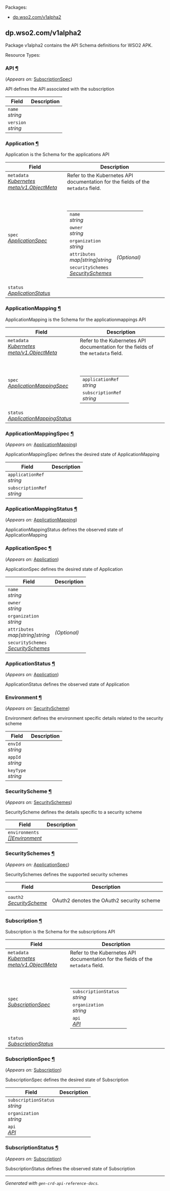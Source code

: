 <p>Packages:</p>
<ul>
<li>
<a href="#dp.wso2.com%2fv1alpha2">dp.wso2.com/v1alpha2</a>
</li>
</ul>
<h2 id="dp.wso2.com/v1alpha2">dp.wso2.com/v1alpha2</h2>
<p>
<p>Package v1alpha2 contains the API Schema definitions for WSO2 APK.</p>
</p>
Resource Types:
<ul></ul>
<h3 id="dp.wso2.com/v1alpha2.API">API
<a class="headerlink" href="#dp.wso2.com%2fv1alpha2.API" title="Permanent link">¶</a>
</h3>
<p>
(<em>Appears on:</em>
<a href="#dp.wso2.com/v1alpha2.SubscriptionSpec">SubscriptionSpec</a>)
</p>
<p>
<p>API defines the API associated with the subscription</p>
</p>
<table>
<thead>
<tr>
<th>Field</th>
<th>Description</th>
</tr>
</thead>
<tbody>
<tr>
<td>
<code>name</code></br>
<em>
string
</em>
</td>
<td>
</td>
</tr>
<tr>
<td>
<code>version</code></br>
<em>
string
</em>
</td>
<td>
</td>
</tr>
</tbody>
</table>
<h3 id="dp.wso2.com/v1alpha2.Application">Application
<a class="headerlink" href="#dp.wso2.com%2fv1alpha2.Application" title="Permanent link">¶</a>
</h3>
<p>
<p>Application is the Schema for the applications API</p>
</p>
<table>
<thead>
<tr>
<th>Field</th>
<th>Description</th>
</tr>
</thead>
<tbody>
<tr>
<td>
<code>metadata</code></br>
<em>
<a href="https://kubernetes.io/docs/reference/generated/kubernetes-api/v1.23/#objectmeta-v1-meta">
Kubernetes meta/v1.ObjectMeta
</a>
</em>
</td>
<td>
Refer to the Kubernetes API documentation for the fields of the
<code>metadata</code> field.
</td>
</tr>
<tr>
<td>
<code>spec</code></br>
<em>
<a href="#dp.wso2.com/v1alpha2.ApplicationSpec">
ApplicationSpec
</a>
</em>
</td>
<td>
<br/>
<br/>
<table>
<tr>
<td>
<code>name</code></br>
<em>
string
</em>
</td>
<td>
</td>
</tr>
<tr>
<td>
<code>owner</code></br>
<em>
string
</em>
</td>
<td>
</td>
</tr>
<tr>
<td>
<code>organization</code></br>
<em>
string
</em>
</td>
<td>
</td>
</tr>
<tr>
<td>
<code>attributes</code></br>
<em>
map[string]string
</em>
</td>
<td>
<em>(Optional)</em>
</td>
</tr>
<tr>
<td>
<code>securitySchemes</code></br>
<em>
<a href="#dp.wso2.com/v1alpha2.SecuritySchemes">
SecuritySchemes
</a>
</em>
</td>
<td>
</td>
</tr>
</table>
</td>
</tr>
<tr>
<td>
<code>status</code></br>
<em>
<a href="#dp.wso2.com/v1alpha2.ApplicationStatus">
ApplicationStatus
</a>
</em>
</td>
<td>
</td>
</tr>
</tbody>
</table>
<h3 id="dp.wso2.com/v1alpha2.ApplicationMapping">ApplicationMapping
<a class="headerlink" href="#dp.wso2.com%2fv1alpha2.ApplicationMapping" title="Permanent link">¶</a>
</h3>
<p>
<p>ApplicationMapping is the Schema for the applicationmappings API</p>
</p>
<table>
<thead>
<tr>
<th>Field</th>
<th>Description</th>
</tr>
</thead>
<tbody>
<tr>
<td>
<code>metadata</code></br>
<em>
<a href="https://kubernetes.io/docs/reference/generated/kubernetes-api/v1.23/#objectmeta-v1-meta">
Kubernetes meta/v1.ObjectMeta
</a>
</em>
</td>
<td>
Refer to the Kubernetes API documentation for the fields of the
<code>metadata</code> field.
</td>
</tr>
<tr>
<td>
<code>spec</code></br>
<em>
<a href="#dp.wso2.com/v1alpha2.ApplicationMappingSpec">
ApplicationMappingSpec
</a>
</em>
</td>
<td>
<br/>
<br/>
<table>
<tr>
<td>
<code>applicationRef</code></br>
<em>
string
</em>
</td>
<td>
</td>
</tr>
<tr>
<td>
<code>subscriptionRef</code></br>
<em>
string
</em>
</td>
<td>
</td>
</tr>
</table>
</td>
</tr>
<tr>
<td>
<code>status</code></br>
<em>
<a href="#dp.wso2.com/v1alpha2.ApplicationMappingStatus">
ApplicationMappingStatus
</a>
</em>
</td>
<td>
</td>
</tr>
</tbody>
</table>
<h3 id="dp.wso2.com/v1alpha2.ApplicationMappingSpec">ApplicationMappingSpec
<a class="headerlink" href="#dp.wso2.com%2fv1alpha2.ApplicationMappingSpec" title="Permanent link">¶</a>
</h3>
<p>
(<em>Appears on:</em>
<a href="#dp.wso2.com/v1alpha2.ApplicationMapping">ApplicationMapping</a>)
</p>
<p>
<p>ApplicationMappingSpec defines the desired state of ApplicationMapping</p>
</p>
<table>
<thead>
<tr>
<th>Field</th>
<th>Description</th>
</tr>
</thead>
<tbody>
<tr>
<td>
<code>applicationRef</code></br>
<em>
string
</em>
</td>
<td>
</td>
</tr>
<tr>
<td>
<code>subscriptionRef</code></br>
<em>
string
</em>
</td>
<td>
</td>
</tr>
</tbody>
</table>
<h3 id="dp.wso2.com/v1alpha2.ApplicationMappingStatus">ApplicationMappingStatus
<a class="headerlink" href="#dp.wso2.com%2fv1alpha2.ApplicationMappingStatus" title="Permanent link">¶</a>
</h3>
<p>
(<em>Appears on:</em>
<a href="#dp.wso2.com/v1alpha2.ApplicationMapping">ApplicationMapping</a>)
</p>
<p>
<p>ApplicationMappingStatus defines the observed state of ApplicationMapping</p>
</p>
<h3 id="dp.wso2.com/v1alpha2.ApplicationSpec">ApplicationSpec
<a class="headerlink" href="#dp.wso2.com%2fv1alpha2.ApplicationSpec" title="Permanent link">¶</a>
</h3>
<p>
(<em>Appears on:</em>
<a href="#dp.wso2.com/v1alpha2.Application">Application</a>)
</p>
<p>
<p>ApplicationSpec defines the desired state of Application</p>
</p>
<table>
<thead>
<tr>
<th>Field</th>
<th>Description</th>
</tr>
</thead>
<tbody>
<tr>
<td>
<code>name</code></br>
<em>
string
</em>
</td>
<td>
</td>
</tr>
<tr>
<td>
<code>owner</code></br>
<em>
string
</em>
</td>
<td>
</td>
</tr>
<tr>
<td>
<code>organization</code></br>
<em>
string
</em>
</td>
<td>
</td>
</tr>
<tr>
<td>
<code>attributes</code></br>
<em>
map[string]string
</em>
</td>
<td>
<em>(Optional)</em>
</td>
</tr>
<tr>
<td>
<code>securitySchemes</code></br>
<em>
<a href="#dp.wso2.com/v1alpha2.SecuritySchemes">
SecuritySchemes
</a>
</em>
</td>
<td>
</td>
</tr>
</tbody>
</table>
<h3 id="dp.wso2.com/v1alpha2.ApplicationStatus">ApplicationStatus
<a class="headerlink" href="#dp.wso2.com%2fv1alpha2.ApplicationStatus" title="Permanent link">¶</a>
</h3>
<p>
(<em>Appears on:</em>
<a href="#dp.wso2.com/v1alpha2.Application">Application</a>)
</p>
<p>
<p>ApplicationStatus defines the observed state of Application</p>
</p>
<h3 id="dp.wso2.com/v1alpha2.Environment">Environment
<a class="headerlink" href="#dp.wso2.com%2fv1alpha2.Environment" title="Permanent link">¶</a>
</h3>
<p>
(<em>Appears on:</em>
<a href="#dp.wso2.com/v1alpha2.SecurityScheme">SecurityScheme</a>)
</p>
<p>
<p>Environment defines the environment specific details related to the security scheme</p>
</p>
<table>
<thead>
<tr>
<th>Field</th>
<th>Description</th>
</tr>
</thead>
<tbody>
<tr>
<td>
<code>envId</code></br>
<em>
string
</em>
</td>
<td>
</td>
</tr>
<tr>
<td>
<code>appId</code></br>
<em>
string
</em>
</td>
<td>
</td>
</tr>
<tr>
<td>
<code>keyType</code></br>
<em>
string
</em>
</td>
<td>
</td>
</tr>
</tbody>
</table>
<h3 id="dp.wso2.com/v1alpha2.SecurityScheme">SecurityScheme
<a class="headerlink" href="#dp.wso2.com%2fv1alpha2.SecurityScheme" title="Permanent link">¶</a>
</h3>
<p>
(<em>Appears on:</em>
<a href="#dp.wso2.com/v1alpha2.SecuritySchemes">SecuritySchemes</a>)
</p>
<p>
<p>SecurityScheme defines the details specific to a security scheme</p>
</p>
<table>
<thead>
<tr>
<th>Field</th>
<th>Description</th>
</tr>
</thead>
<tbody>
<tr>
<td>
<code>environments</code></br>
<em>
<a href="#dp.wso2.com/v1alpha2.Environment">
[]Environment
</a>
</em>
</td>
<td>
</td>
</tr>
</tbody>
</table>
<h3 id="dp.wso2.com/v1alpha2.SecuritySchemes">SecuritySchemes
<a class="headerlink" href="#dp.wso2.com%2fv1alpha2.SecuritySchemes" title="Permanent link">¶</a>
</h3>
<p>
(<em>Appears on:</em>
<a href="#dp.wso2.com/v1alpha2.ApplicationSpec">ApplicationSpec</a>)
</p>
<p>
<p>SecuritySchemes defines the supported security schemes</p>
</p>
<table>
<thead>
<tr>
<th>Field</th>
<th>Description</th>
</tr>
</thead>
<tbody>
<tr>
<td>
<code>oauth2</code></br>
<em>
<a href="#dp.wso2.com/v1alpha2.SecurityScheme">
SecurityScheme
</a>
</em>
</td>
<td>
<p>OAuth2 denotes the OAuth2 security scheme</p>
</td>
</tr>
</tbody>
</table>
<h3 id="dp.wso2.com/v1alpha2.Subscription">Subscription
<a class="headerlink" href="#dp.wso2.com%2fv1alpha2.Subscription" title="Permanent link">¶</a>
</h3>
<p>
<p>Subscription is the Schema for the subscriptions API</p>
</p>
<table>
<thead>
<tr>
<th>Field</th>
<th>Description</th>
</tr>
</thead>
<tbody>
<tr>
<td>
<code>metadata</code></br>
<em>
<a href="https://kubernetes.io/docs/reference/generated/kubernetes-api/v1.23/#objectmeta-v1-meta">
Kubernetes meta/v1.ObjectMeta
</a>
</em>
</td>
<td>
Refer to the Kubernetes API documentation for the fields of the
<code>metadata</code> field.
</td>
</tr>
<tr>
<td>
<code>spec</code></br>
<em>
<a href="#dp.wso2.com/v1alpha2.SubscriptionSpec">
SubscriptionSpec
</a>
</em>
</td>
<td>
<br/>
<br/>
<table>
<tr>
<td>
<code>subscriptionStatus</code></br>
<em>
string
</em>
</td>
<td>
</td>
</tr>
<tr>
<td>
<code>organization</code></br>
<em>
string
</em>
</td>
<td>
</td>
</tr>
<tr>
<td>
<code>api</code></br>
<em>
<a href="#dp.wso2.com/v1alpha2.API">
API
</a>
</em>
</td>
<td>
</td>
</tr>
</table>
</td>
</tr>
<tr>
<td>
<code>status</code></br>
<em>
<a href="#dp.wso2.com/v1alpha2.SubscriptionStatus">
SubscriptionStatus
</a>
</em>
</td>
<td>
</td>
</tr>
</tbody>
</table>
<h3 id="dp.wso2.com/v1alpha2.SubscriptionSpec">SubscriptionSpec
<a class="headerlink" href="#dp.wso2.com%2fv1alpha2.SubscriptionSpec" title="Permanent link">¶</a>
</h3>
<p>
(<em>Appears on:</em>
<a href="#dp.wso2.com/v1alpha2.Subscription">Subscription</a>)
</p>
<p>
<p>SubscriptionSpec defines the desired state of Subscription</p>
</p>
<table>
<thead>
<tr>
<th>Field</th>
<th>Description</th>
</tr>
</thead>
<tbody>
<tr>
<td>
<code>subscriptionStatus</code></br>
<em>
string
</em>
</td>
<td>
</td>
</tr>
<tr>
<td>
<code>organization</code></br>
<em>
string
</em>
</td>
<td>
</td>
</tr>
<tr>
<td>
<code>api</code></br>
<em>
<a href="#dp.wso2.com/v1alpha2.API">
API
</a>
</em>
</td>
<td>
</td>
</tr>
</tbody>
</table>
<h3 id="dp.wso2.com/v1alpha2.SubscriptionStatus">SubscriptionStatus
<a class="headerlink" href="#dp.wso2.com%2fv1alpha2.SubscriptionStatus" title="Permanent link">¶</a>
</h3>
<p>
(<em>Appears on:</em>
<a href="#dp.wso2.com/v1alpha2.Subscription">Subscription</a>)
</p>
<p>
<p>SubscriptionStatus defines the observed state of Subscription</p>
</p>
<hr/>
<p><em>
Generated with <code>gen-crd-api-reference-docs</code>.
</em></p>
